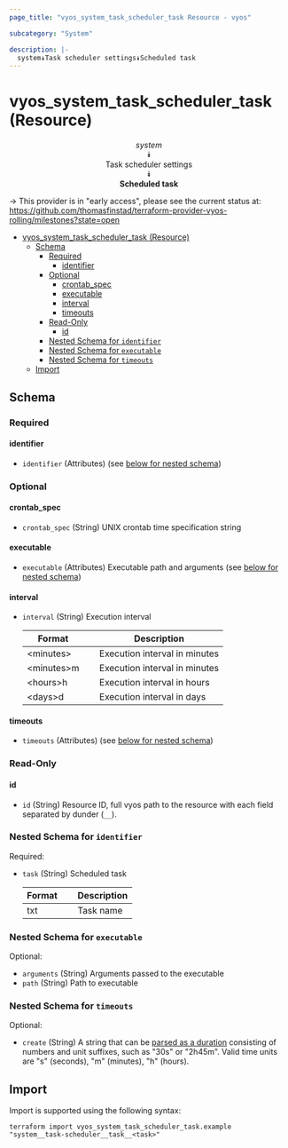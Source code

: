 ```yaml
---
page_title: "vyos_system_task_scheduler_task Resource - vyos"

subcategory: "System"

description: |-
  system⯯Task scheduler settings⯯Scheduled task
---
```


# vyos_system_task_scheduler_task (Resource)
<center>


*system*  
⯯  
Task scheduler settings  
⯯  
**Scheduled task**


</center>

-> This provider is in "early access", please see the current status at: https://github.com/thomasfinstad/terraform-provider-vyos-rolling/milestones?state=open

<!--TOC-->

- [vyos_system_task_scheduler_task (Resource)](#vyos_system_task_scheduler_task-resource)
  - [Schema](#schema)
    - [Required](#required)
      - [identifier](#identifier)
    - [Optional](#optional)
      - [crontab_spec](#crontab_spec)
      - [executable](#executable)
      - [interval](#interval)
      - [timeouts](#timeouts)
    - [Read-Only](#read-only)
      - [id](#id)
    - [Nested Schema for `identifier`](#nested-schema-for-identifier)
    - [Nested Schema for `executable`](#nested-schema-for-executable)
    - [Nested Schema for `timeouts`](#nested-schema-for-timeouts)
  - [Import](#import)

<!--TOC-->

<!-- schema generated by tfplugindocs -->
## Schema

### Required

#### identifier
- `identifier` (Attributes) (see [below for nested schema](#nestedatt--identifier))

### Optional

#### crontab_spec
- `crontab_spec` (String) UNIX crontab time specification string
#### executable
- `executable` (Attributes) Executable path and arguments (see [below for nested schema](#nestedatt--executable))
#### interval
- `interval` (String) Execution interval

    |  Format      &emsp;|  Description                    |
    |--------------|---------------------------------|
    |  &lt;minutes&gt;   &emsp;|  Execution interval in minutes  |
    |  &lt;minutes&gt;m  &emsp;|  Execution interval in minutes  |
    |  &lt;hours&gt;h    &emsp;|  Execution interval in hours    |
    |  &lt;days&gt;d     &emsp;|  Execution interval in days     |
#### timeouts
- `timeouts` (Attributes) (see [below for nested schema](#nestedatt--timeouts))

### Read-Only

#### id
- `id` (String) Resource ID, full vyos path to the resource with each field separated by dunder (`__`).

<a id="nestedatt--identifier"></a>
### Nested Schema for `identifier`

Required:

- `task` (String) Scheduled task

    |  Format  &emsp;|  Description  |
    |----------|---------------|
    |  txt     &emsp;|  Task name    |


<a id="nestedatt--executable"></a>
### Nested Schema for `executable`

Optional:

- `arguments` (String) Arguments passed to the executable
- `path` (String) Path to executable


<a id="nestedatt--timeouts"></a>
### Nested Schema for `timeouts`

Optional:

- `create` (String) A string that can be [parsed as a duration](https://pkg.go.dev/time#ParseDuration) consisting of numbers and unit suffixes, such as &#34;30s&#34; or &#34;2h45m&#34;. Valid time units are &#34;s&#34; (seconds), &#34;m&#34; (minutes), &#34;h&#34; (hours).

## Import

Import is supported using the following syntax:

```shell
terraform import vyos_system_task_scheduler_task.example "system__task-scheduler__task__<task>"
```

